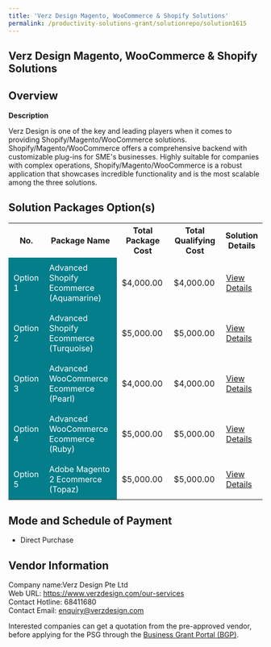 ```yaml
---
title: 'Verz Design Magento, WooCommerce & Shopify Solutions'
permalink: /productivity-solutions-grant/solutionrepo/solution1615
---
```


## Verz Design Magento, WooCommerce & Shopify Solutions

## Overview

**Description**

Verz Design is one of the key and leading players when it comes to providing Shopify/Magento/WooCommerce solutions. Shopify/Magento/WooCommerce offers a comprehensive backend with customizable plug-ins for SME's businesses. Highly suitable for companies with complex operations, Shopify/Magento/WooCommerce is a robust application that showcases incredible functionality and is the most scalable among the three solutions.

## Solution Packages Option(s)

<table>
<tr>
<th><b>No.</b></th>
<th><b>Package Name</b></th>
<th><b>Total Package Cost</b></th>
<th><b>Total Qualifying Cost</b></th>
<th><b>Solution Details</b></th>
</tr>
<tr>
<td style='padding: 10px; background-color: #037E8A; color: #FFFFFF;'>Option 1</td>
<td style='padding: 10px; background-color: #037E8A; color: #FFFFFF;'>Advanced Shopify Ecommerce (Aquamarine)</td>
<td style='padding: 10px;'>$4,000.00</td>
<td style='padding: 10px;'>$4,000.00</td>
<td style='padding: 10px;'><a href='/images/psg/Verz_Design_Verz_Design_Magento_Desensitised_Annex3_Part1.pdf' target='_blank'>View Details</a></td>
</tr>
<tr>
<td style='padding: 10px; background-color: #037E8A; color: #FFFFFF;'>Option 2</td>
<td style='padding: 10px; background-color: #037E8A; color: #FFFFFF;'>Advanced Shopify Ecommerce (Turquoise)</td>
<td style='padding: 10px;'>$5,000.00</td>
<td style='padding: 10px;'>$5,000.00</td>
<td style='padding: 10px;'><a href='/images/psg/Verz_Design_Verz_Design_Magento_Desensitised_Annex3_Part2.pdf' target='_blank'>View Details</a></td>
</tr>
<tr>
<td style='padding: 10px; background-color: #037E8A; color: #FFFFFF;'>Option 3</td>
<td style='padding: 10px; background-color: #037E8A; color: #FFFFFF;'>Advanced WooCommerce Ecommerce (Pearl)</td>
<td style='padding: 10px;'>$4,000.00</td>
<td style='padding: 10px;'>$4,000.00</td>
<td style='padding: 10px;'><a href='/images/psg/Verz_Design_Verz_Design_Magento_Desensitised_Annex3_Part3.pdf' target='_blank'>View Details</a></td>
</tr>
<tr>
<td style='padding: 10px; background-color: #037E8A; color: #FFFFFF;'>Option 4</td>
<td style='padding: 10px; background-color: #037E8A; color: #FFFFFF;'>Advanced WooCommerce Ecommerce (Ruby)</td>
<td style='padding: 10px;'>$5,000.00</td>
<td style='padding: 10px;'>$5,000.00</td>
<td style='padding: 10px;'><a href='/images/psg/Verz_Design_Verz_Design_Magento_Desensitised_Annex3_Part4.pdf' target='_blank'>View Details</a></td>
</tr>
<tr>
<td style='padding: 10px; background-color: #037E8A; color: #FFFFFF;'>Option 5</td>
<td style='padding: 10px; background-color: #037E8A; color: #FFFFFF;'>Adobe Magento 2 Ecommerce (Topaz)</td>
<td style='padding: 10px;'>$5,000.00</td>
<td style='padding: 10px;'>$5,000.00</td>
<td style='padding: 10px;'><a href='/images/psg/Verz_Design_Verz_Design_Magento_Desensitised_Annex3_Part5.pdf' target='_blank'>View Details</a></td>
</tr>
</table>

## Mode and Schedule of Payment

 - Direct Purchase

## Vendor Information

 Company name:Verz Design Pte Ltd<br>Web URL: https://www.verzdesign.com/our-services <br>Contact Hotline: 68411680 <br>Contact Email: enquiry@verzdesign.com 

Interested companies can get a quotation from the pre-approved vendor, before applying for the PSG through the <a href='https://www.businessgrants.gov.sg/' target='_blank' rel='noopener'>Business Grant Portal (BGP)</a>.

<script src="/jquery/resize-tables.js"></script>
